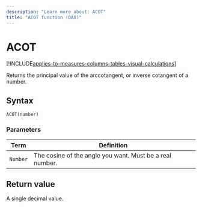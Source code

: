 ```yaml
---
description: "Learn more about: ACOT"
title: "ACOT function (DAX)"
---
```

# ACOT

[!INCLUDE[applies-to-measures-columns-tables-visual-calculations](includes/applies-to-measures-columns-tables-visual-calculations.md)]

Returns the principal value of the arccotangent, or inverse cotangent of a number.
  
## Syntax  
  
```dax
ACOT(number)  
```
  
### Parameters  
  
|Term|Definition|  
|--------|--------------|  
|`Number`|The cosine of the angle you want. Must be a real number.|  
  
## Return value

A single decimal value.  
